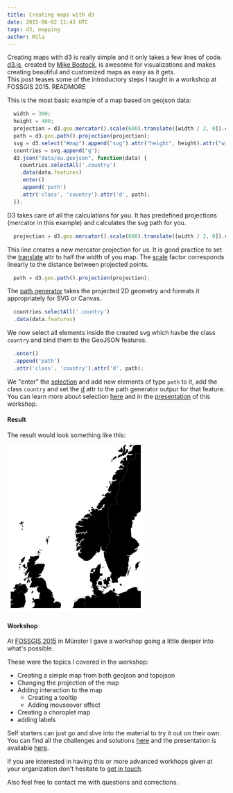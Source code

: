 ```yaml
---
title: Creating maps with d3
date: 2015-06-02 11:43 UTC
tags: d3, mapping
author: Mila
---
```

Creating maps with d3 is really simple and it only takes a few lines of code.  
[d3.js](http://d3js.org/), created by [Mike Bostock](http://bost.ocks.org/mike/), is awesome for visualizations and makes creating beautiful and customized maps as easy as it gets.  
This post teases some of the introductory steps I taught in a workshop at FOSSGIS 2015.
READMORE

This is the most basic example of a map based on geojson data:

```js
  width = 300;
  height = 400;
  projection = d3.geo.mercator().scale(600).translate([width / 2, 0]).center([5, 70]);
  path = d3.geo.path().projection(projection);
  svg = d3.select("#map").append("svg").attr("height", height).attr("width", width);
  countries = svg.append("g");
  d3.json("data/eu.geojson", function(data) {
    countries.selectAll('.country')
    .data(data.features)
    .enter()
    .append('path')
    .attr('class', 'country').attr('d', path);
  });
```

D3 takes care of all the calculations for you. It has predefined projections (mercator in this example) and calculates the svg path for you.

```js
  projection = d3.geo.mercator().scale(600).translate([width / 2, 0]).center([5, 70]);
```
This line creates a new mercator projection for us. It is good practice to set the [translate](https://github.com/mbostock/d3/wiki/Geo-Projections#translate) attr to half the width of you map. The [scale](https://github.com/mbostock/d3/wiki/Geo-Projections#scale) factor corresponds linearly to the distance between projected points.

```js
  path = d3.geo.path().projection(projection);
```
The [path generator](https://github.com/mbostock/d3/wiki/Geo-Paths) takes the projected 2D geometry and formats it appropriately for SVG or Canvas.

```js
  countries.selectAll('.country')
  .data(data.features)
```
We now select all elements inside the created svg which havbe the class `country` and bind them to the GeoJSON features.

```js
  .enter()
  .append('path')
  .attr('class', 'country').attr('d', path);
```
We "enter" the [selection](https://github.com/mbostock/d3/wiki/Selections#enter) and add new elements of type `path` to it, add the class `country` and set the [d](https://developer.mozilla.org/en-US/docs/Web/SVG/Attribute/d) attr to the path generator outpur for that feature.  
You can learn more about selection [here](http://bost.ocks.org/mike/selection/) and in the [presentation](http://civicvision.de/mapping_in_d3) of this workshop.
#### Result
The result would look something like this:

![Result](2015-06-02-mapping-with-d3/result.png)
#### Workshop
At [FOSSGIS 2015](http://www.fossgis.de/konferenz/2015/) in Münster I gave a workshop going a little deeper into what's possible.

These were the topics I covered in the workshop:

  - Creating a simple map from both geojson and topojson  
  - Changing the projection of the map  
  - Adding interaction to the map  
    - Creating a tooltip  
    - Adding mouseover effect  
  - Creating a choroplet map  
  - adding labels  


Self starters can just go and dive into the material to try it out on their own. You can find all the challenges and solutions [here](https://github.com/CivicVision/mapping_in_d3/tree/master/challenges) and the presentation is available [here](http://civicvision.de/mapping_in_d3).

If you are interested in having this or more advanced workhops given at your organization don't hesitate to [get in touch](mailto:sales@civicvicion.de).

Also feel free to contact me with questions and corrections.

